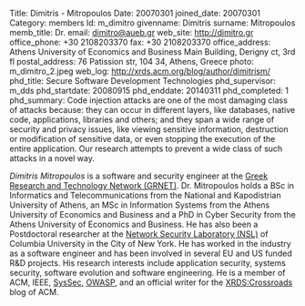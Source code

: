 Title: Dimitris - Mitropoulos
Date: 20070301
joined_date: 20070301
Category: members
Id: m_dimitro
givenname: Dimitris
surname: Mitropoulos
memb_title: Dr.
email: dimitro@aueb.gr
web_site: http://dimitro.gr
office_phone: +30 2108203370
fax: +30 2108203370
office_address: Athens University of Economics and Business Main Building, Derigny ct, 3rd fl
postal_address: 76 Patission str, 104 34, Athens, Greece
photo: m_dimitro_2.jpeg
web_log: http://xrds.acm.org/blog/author/dimitrism/
phd_title: Secure Software Development Technologies
phd_supervisor: m_dds
phd_startdate: 20080915
phd_enddate: 20140311
phd_completed: 1
phd_summary: Code injection attacks are one of the most damaging class of attacks because: they can occur in different layers, like databases, native code, applications, libraries and others; and they span a wide range of security and privacy issues, like viewing sensitive information, destruction or modification of sensitive data, or even stopping the execution of the entire application. Our research attempts to prevent a wide class of such attacks in a novel way.


_Dimitris Mitropoulos_ is a software and security engineer at the [Greek Research and Technology Network (GRNET)](https://grnet.gr/). Dr. Mitropoulos holds a BSc in Informatics and Telecommunications from the National and Kapodistrian University of Athens, an MSc in Information Systems from the Athens University of Economics and Business and a PhD in Cyber Security from the Athens University of Economics and Business. He has also been a Postdoctoral researcher at the [Network Security Laboratory (NSL)](http://nsl.cs.columbia.edu/index.html) of Columbia University in the City of New York. He has worked in the industry as a software engineer and has been involved in several EU and US funded R&D projects. His research interests include application security, systems security, software evolution and software engineering. He is a member of ACM, IEEE, [SysSec](http://www.syssec-project.eu/community/members/), [OWASP](http://www.owasp.org/index.php/Greece), and an official writer for the [XRDS:Crossroads](http://xrds.acm.org/blog/?author=8) blog of ACM.
